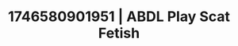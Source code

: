 ---
categories:
- AI-generated
- Back arch
- Sensual teasing
- Slow undress
- Digital dominatrix
- ASMR
- Shadow kink
- Cosplay
image: /assets/images/1746580901951.jpg
layout: post
seo:
  description: Featured content with artistic Scat Fetish, ABDL Play. HD images available.
  keywords: Scat Fetish, ABDL Play
  og_image: /assets/images/1746580901951.jpg
  schema_type: VisualArtwork
tags:
- ABDL Play
- Scat Fetish
- '#1746580901951'
title: 1746580901951 | ABDL Play Scat Fetish
---